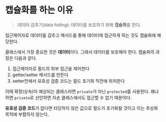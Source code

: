 # 캡슐화를 하는 이유
> 데이터 감추기(data hiding): 데이터를 보호하기 위해 **캡슐화**를 한다.

접근제어자로 데이터를 감추고 메서드를 통해 데이터에 접근하게 하는 것도 캡슐화에 해당한다.  

클래스에서 가장 중요한 것은 **데이터**이다. 그래서 데이터를 보호해야 한다. 캡슐화의 과정은 다음과 같다.
1. 접근제어자로 필드의 외부 접근을 제어한다
2. getter/setter 메서드를 만든다
3. setter안에서 유효성 검증 코드는 필드 초기화 직전에 위치한다

이때 확장(상속)이 예상되는 클래스라면 `private`가 아닌 `protected`를 사용한다. 왜냐하면 `private`로 선언하면 자손 클래스에서도 접근할 수 없기 때문이다.  

**유효성 검증 코드**가 없다면 타당하지 않은 값으로 필드가 초기화될 것이고 이는 추상화 목적에 부합하지 않는다.  